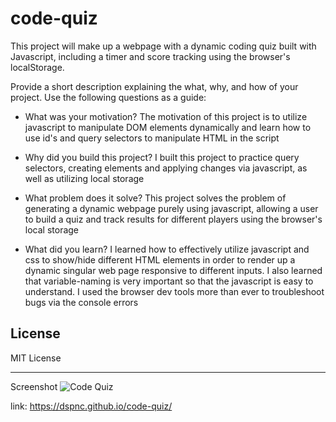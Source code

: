 # code-quiz
This project will make up a webpage with a dynamic coding quiz built with Javascript, including a timer and score tracking using the browser's localStorage.

Provide a short description explaining the what, why, and how of your project. Use the following questions as a guide:

- What was your motivation? 
The motivation of this project is to utilize javascript to manipulate DOM elements dynamically and learn how to use id's and query selectors to manipulate HTML in the script

- Why did you build this project? 
I built this project to practice query selectors, creating elements and applying changes via javascript, as well as utilizing local storage 

- What problem does it solve?
This project solves the problem of generating a dynamic webpage purely using javascript, allowing a user to build a quiz and track results for different players using the browser's local storage

- What did you learn?
I learned how to effectively utilize javascript and css to show/hide different HTML elements in order to render up a dynamic singular web page responsive to different inputs. I also learned that variable-naming is very important so that the javascript is easy to understand. I used the browser dev tools more than ever to troubleshoot bugs via the console errors

## License

MIT License

---

Screenshot
<img title="deployed code quiz" alt="Code Quiz" src="/assets/images/code-quiz-deploy.jpg">

link: https://dspnc.github.io/code-quiz/